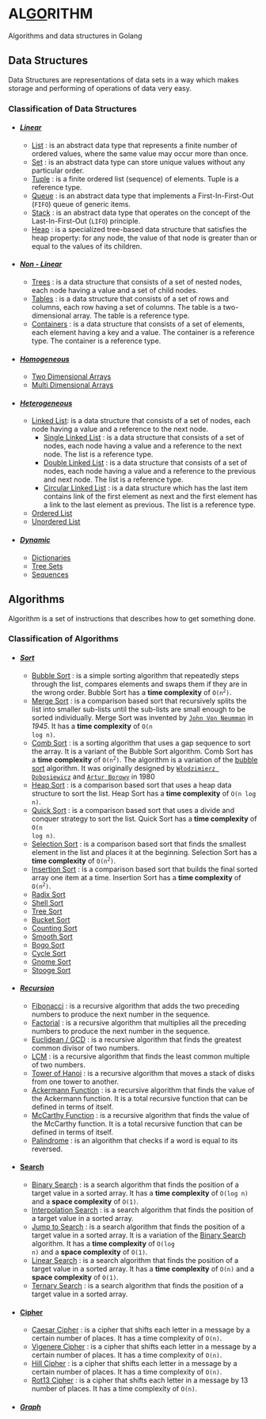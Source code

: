 # AL[GO](#)RITHM
Algorithms and data structures in Golang

## Data Structures

Data Structures are representations of data sets in a way which makes storage and performing of operations of data very easy.

### Classification of Data Structures

- #### _[Linear](data-structures/linear)_
  - [List](data-structures/linear/list/list.go) : is an abstract data type that represents a finite number of ordered values, where the same value may occur more than once.
  - [Set](data-structures/linear/set/set.go) : is an abstract data type can store unique values without any particular order.
  - [Tuple](data-structures/linear/tuple/tuple.go) : is a finite ordered list (sequence) of elements. Tuple is a reference type.
  - [Queue](data-structures/linear/queue/queue.go) : is an abstract data type that implements a First-In-First-Out (`FIFO`) queue of generic items.
  - [Stack](data-structures/linear/stack/stack.go) : is an abstract data type that operates on the concept of the Last-In-First-Out (`LIFO`) principle.
  - [Heap](data-structures/linear/heap/heap.go) : is a specialized tree-based data structure that satisfies the heap property: for any node, the value of that node is greater than or equal to the values of its children.
- #### _[Non - Linear](#)_
  - [Trees](data-structures/non-linear/trees/trees.go) : is a data structure that consists of a set of nested nodes, each node having a value and a set of child nodes.
  - [Tables](data-structures/non-linear/table/table.go) : is a data structure that consists of a set of rows and columns, each row having a set of columns. The table is a two-dimensional array. The table is a reference type.
  - [Containers](data-structures/non-linear/container/container.go) : is a data structure that consists of a set of elements, each element having a key and a value. The container is a reference type. The container is a reference type.
- #### _[Homogeneous](#)_
  - [Two Dimensional Arrays](#)
  - [Multi Dimensional Arrays](#)
- #### _[Heterogeneous](#)_
  - [Linked List](data-structures/heterogeneous/linkedList): is a data structure that consists of a set of nodes, each node having a value and a reference to the next node.
    - [Single Linked List](data-structures/heterogeneous/linkedList/singleLinkedList/singleLinkedList.go) : is a data structure that consists of a set of nodes, each node having a value and a reference to the next node. The list is a reference type.
    - [Double Linked List](data-structures/heterogeneous/linkedList/doubleLinkedList/doubleLinkedList.go) : is a data structure that consists of a set of nodes, each node having a value and a reference to the previous and next node. The list is a reference type.
    - [Circular Linked List](data-structures/heterogeneous/linkedList/circularLinkedList/circularLinkedList.go) : is a data structure which has the last item contains link of the first element as next and the first element has a link to the last element as previous. The list is a reference type.
  - [Ordered List](#)
  - [Unordered List](#)
- #### _[Dynamic](#)_
  - [Dictionaries](#)
  - [Tree Sets](#)
  - [Sequences](#)

## Algorithms

Algorithm is a set of instructions that describes how to get something done.

### Classification of Algorithms

- #### _[Sort](algorithms/sort)_
  - [Bubble Sort](algorithms/sort/bubbleSort/bubbleSort.go) : is a simple sorting algorithm that repeatedly steps through the list, compares elements and swaps them if they are in the wrong order. Bubble Sort has a **time complexity** of <code>O(n<sup>2</sup>)</code>.
  - [Merge Sort](algorithms/sort/mergeSort/mergeSort.go) : is a comparison based sort that recursively splits the list into smaller sub-lists until the sub-lists are small enough to be sorted individually. Merge Sort was invented by [`John Von Neumman`](https://en.wikipedia.org/wiki/John_von_Neumann) in _1945_. It has a **time complexity** of <code>O(n log n)</code>.
  - [Comb Sort](#) : is a sorting algorithm that uses a gap sequence to sort the array. It is a variant of the Bubble Sort algorithm. Comb Sort has a **time complexity** of <code>O(n<sup>2</sup>)</code>. The algorithm is a variation of the [bubble sort](algorithms/sort/bubbleSort/bubbleSort.go) algorithm. It was originally designed by [`Włodzimierz Dobosiewicz`](#) and [`Artur Borowy`](#) in 1980
  - [Heap Sort](algorithms/sort/heapSort/heapSort.go) : is a comparison based sort that uses a heap data structure to sort the list. Heap Sort has a **time complexity** of <code>O(n log n)</code>.
  - [Quick Sort](algorithms/sort/quickSort/quickSort.go) : is a comparison based sort that uses a divide and conquer strategy to sort the list. Quick Sort has a **time complexity** of <code>O(n log n)</code>.
  - [Selection Sort](algorithms/sort/selectionSort/selectionSort.go) : is a comparison based sort that finds the smallest element in the list and places it at the beginning. Selection Sort has a **time complexity** of <code>O(n<sup>2</sup>)</code>.
  - [Insertion Sort](#) : is a comparison based sort that builds the final sorted array one item at a time. Insertion Sort has a **time complexity** of <code>O(n<sup>2</sup>)</code>.
  - [Radix Sort](#)
  - [Shell Sort](#)
  - [Tree Sort](#)
  - [Bucket Sort](#)
  - [Counting Sort](#)
  - [Smooth Sort](#)
  - [Bogo Sort](#)
  - [Cycle Sort](#)
  - [Gnome Sort](#)
  - [Stooge Sort](#)

- #### _[Recursion](algorithms/recursion)_
  - [Fibonacci](algorithms/recursion/fibonacci/fibonacci.go) : is a recursive algorithm that adds the two preceding numbers to produce the next number in the sequence.
  - [Factorial](algorithms/recursion/factorial/factorial.go) : is a recursive algorithm that multiplies all the preceding numbers to produce the next number in the sequence.
  - [Euclidean / GCD](algorithms/recursion/euclidean/euclidean.go) : is a recursive algorithm that finds the greatest common divisor of two numbers.
  - [LCM](algorithms/recursion/lcm/lcm.go) : is a recursive algorithm that finds the least common multiple of two numbers.
  - [Tower of Hanoi](algorithms/recursion/towerOfHanoi/tower_of_hanoi.go) : is a recursive algorithm that moves a stack of disks from one tower to another.
  - [Ackermann Function](algorithms/recursion/ackermann/ackermann.go) : is a recursive algorithm that finds the value of the Ackermann function. It is a total recursive function that can be defined in terms of itself.
  - [McCarthy Function](algorithms/recursion/mccarthy91/mccarthy91.go) : is a recursive algorithm that finds the value of the McCarthy function. It is a total recursive function that can be defined in terms of itself.
  - [Palindrome](algorithms/recursion/palindrome/palindrome.go) : is an algorithm that checks if a word is equal to its reversed.

- #### [Search](algorithms/search)
  - [Binary Search](algorithms/search/binarySearch/binarySearch.go) : is a search algorithm that finds the position of a target value in a sorted array. It has a **time complexity** of <code>O(log n)</code> and a **space complexity** of <code>O(1)</code>.
  - [Interpolation Search](algorithms/search/interpolationSearch/interpolationSearch.go) : is a search algorithm that finds the position of a target value in a sorted array.
  - [Jump to Search](algorithms/search/jumpSearch/jumpSearch.go) : is a search algorithm that finds the position of a target value in a sorted array. It is a variation of the [Binary Search](algorithms/search/binarySearch/binarySearch.go) algorithm. It has a **time complexity** of <code>O(log n)</code> and a **space complexity** of <code>O(1)</code>.
  - [Linear Search](algorithms/search/linearSearch/linearSearch.go) : is a search algorithm that finds the position of a target value in a sorted array. It has a **time complexity** of <code>O(n)</code> and a **space complexity** of <code>O(1)</code>.
  - [Ternary Search](algorithms/search/ternarySearch/ternarySearch.go) : is a search algorithm that finds the position of a target value in a sorted array.

- #### [Cipher](algorithms/cipher)
  - [Caesar Cipher](algorithms/cipher/caesarCipher/caesarCipher.go) : is a cipher that shifts each letter in a message by a certain number of places. It has a time complexity of <code>O(n)</code>.
  - [Vigenere Cipher](algorithms/cipher/vigenereCipher/vigenereCipher.go) : is a cipher that shifts each letter in a message by a certain number of places. It has a time complexity of <code>O(n)</code>.
  - [Hill Cipher](#) : is a cipher that shifts each letter in a message by a certain number of places. It has a time complexity of <code>O(n)</code>.
  - [Rot13 Cipher](#) : is a cipher that shifts each letter in a message by 13 number of places. It has a time complexity of <code>O(n)</code>.
- #### _[Graph](algorithms/graph)_
